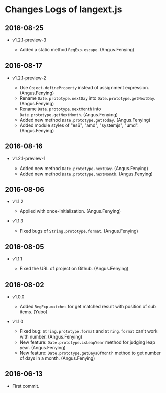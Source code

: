 # Changes Logs of langext.js

## 2016-08-25

-   v1.2.1-preview-3

    - Added a static method `RegExp.escape`. (Angus.Fenying)

## 2016-08-17

-   v1.2.1-preview-2

    - Use `Object.defineProperty` instead of assignment expression. (Angus.Fenying)
    - Rename `Date.prototype.nextDay` into `Date.prototype.getNextDay`. (Angus.Fenying)
    - Rename `Date.prototype.nextMonth` into `Date.prototype.getNextMonth`. (Angus.Fenying)
    - Added new method `Date.prototype.getToday`. (Angus.Fenying)
    - Added module styles of "es6", "amd", "systemjs", "umd". (Angus.Fenying)

## 2016-08-16

-   v1.2.1-preview-1

    - Added new method `Date.prototype.nextDay`. (Angus.Fenying)
    - Added new method `Date.prototype.nextMonth`. (Angus.Fenying)

## 2016-08-06

-   v1.1.2

    - Applied with once-initialization. (Angus.Fenying)

-   v1.1.3

    - Fixed bugs of `String.prototype.format`. (Angus.Fenying)

## 2016-08-05

-   v1.1.1

    - Fixed the URL of project on Github. (Angus.Fenying)

## 2016-08-02

-   v1.0.0

    - Added `RegExp.matches` for get matched result with position of sub items. (Yubo)

-   v1.1.0

    - Fixed bug: `String.prototype.format` and `String.format` can't work with number. (Angus.Fenying)
    - New feature: `Date.prototype.isLeapYear` method for judging leap year. (Angus.Fenying)
    - New feature: `Date.prototype.getDaysOfMonth` method to get number of days in a month. (Angus.Fenying)

## 2016-06-13

- First commit.
